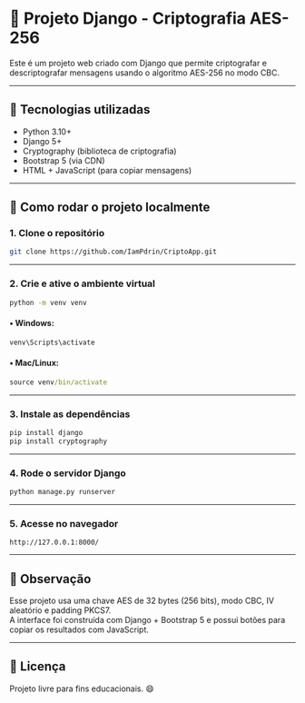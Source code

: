
# 🔐 Projeto Django - Criptografia AES-256

Este é um projeto web criado com Django que permite criptografar e descriptografar mensagens usando o algoritmo AES-256 no modo CBC.

---

## 🚀 Tecnologias utilizadas

- Python 3.10+
- Django 5+
- Cryptography (biblioteca de criptografia)
- Bootstrap 5 (via CDN)
- HTML + JavaScript (para copiar mensagens)

---

## 🧰 Como rodar o projeto localmente

### 1. Clone o repositório

```bash
git clone https://github.com/IamPdrin/CriptoApp.git
```

---

### 2. Crie e ative o ambiente virtual

```cmd
python -m venv venv
```

#### • Windows:

```cmd
venv\Scripts\activate
```

#### • Mac/Linux:

```cmd
source venv/bin/activate
```

---

### 3. Instale as dependências

```cmd
pip install django
pip install cryptography
```

---

### 4. Rode o servidor Django

```cmd
python manage.py runserver
```

---

### 5. Acesse no navegador

```
http://127.0.0.1:8000/
```

---

## 📄 Observação

Esse projeto usa uma chave AES de 32 bytes (256 bits), modo CBC, IV aleatório e padding PKCS7.  
A interface foi construída com Django + Bootstrap 5 e possui botões para copiar os resultados com JavaScript.

---

## 📄 Licença

Projeto livre para fins educacionais. 😄
